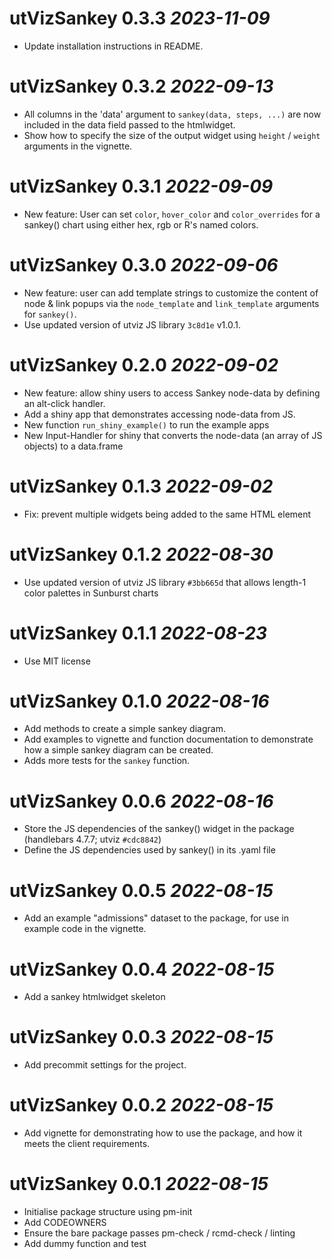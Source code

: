 # utVizSankey 0.3.3 *2023-11-09*

- Update installation instructions in README.

# utVizSankey 0.3.2 *2022-09-13*

- All columns in the 'data' argument to `sankey(data, steps, ...)` are now included in the data
  field passed to the htmlwidget.
- Show how to specify the size of the output widget using `height` / `weight` arguments in the
  vignette.

# utVizSankey 0.3.1 *2022-09-09*

- New feature: User can set `color`, `hover_color` and `color_overrides` for a sankey() chart using
  either hex, rgb or R's named colors.

# utVizSankey 0.3.0 *2022-09-06*

- New feature: user can add template strings to customize the content of node & link popups via
  the `node_template` and `link_template` arguments for `sankey()`.
- Use updated version of utviz JS library `3c8d1e` v1.0.1.

# utVizSankey 0.2.0 *2022-09-02*

- New feature: allow shiny users to access Sankey node-data by defining an alt-click handler.
- Add a shiny app that demonstrates accessing node-data from JS.
- New function `run_shiny_example()` to run the example apps
- New Input-Handler for shiny that converts the node-data (an array of JS objects) to a
  data.frame

# utVizSankey 0.1.3 *2022-09-02*

- Fix: prevent multiple widgets being added to the same HTML element

# utVizSankey 0.1.2 *2022-08-30*

- Use updated version of utviz JS library `#3bb665d` that allows length-1 color palettes in
  Sunburst charts

# utVizSankey 0.1.1 *2022-08-23*

- Use MIT license

# utVizSankey 0.1.0 *2022-08-16*

- Add methods to create a simple sankey diagram.
- Add examples to vignette and function documentation to demonstrate how a simple sankey diagram can
  be created.
- Adds more tests for the `sankey` function.

# utVizSankey 0.0.6 *2022-08-16*

- Store the JS dependencies of the sankey() widget in the package (handlebars 4.7.7; utviz
  `#cdc8842`)
- Define the JS dependencies used by sankey() in its .yaml file

# utVizSankey 0.0.5 *2022-08-15*

- Add an example "admissions" dataset to the package, for use in example code in the vignette.

# utVizSankey 0.0.4 *2022-08-15*

- Add a sankey htmlwidget skeleton

# utVizSankey 0.0.3 *2022-08-15*

- Add precommit settings for the project.

# utVizSankey 0.0.2 *2022-08-15*

- Add vignette for demonstrating how to use the package, and how it meets the client requirements.

# utVizSankey 0.0.1 *2022-08-15*

- Initialise package structure using pm-init
- Add CODEOWNERS
- Ensure the bare package passes pm-check / rcmd-check / linting
- Add dummy function and test
